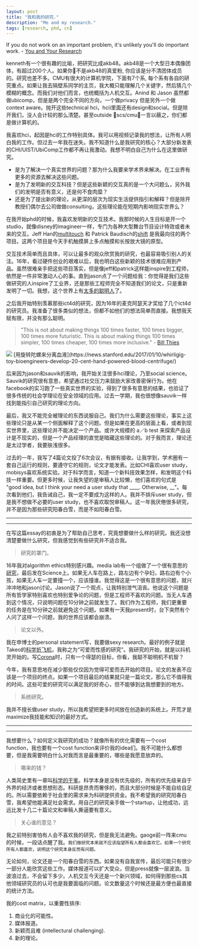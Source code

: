 ```yaml
---
layout: post
title: "我和我的研究."
description: "Me and my research."
tags: [research, phd, cn]
---
```



If you do not work on an important problem, it's unlikely you'll do important work.    - [You and Your Research](http://www.cs.virginia.edu/~robins/YouAndYourResearch.html)


kenneth有一个很有趣的比喻，把研究比成akb48。akb48是一个大型日本偶像团体，有超过200个人。如果你不是akb48的真爱粉, 你应该是分不清团体成员的。研究也差不多。CMU有很大的计算机学院，下面有7个系, 每个系有各自的研究重点。如果让我去隔壁系同学的主页，我大概只能理解几个关键字，然后猜几个模糊的概念。而我们对他们而言，也统概括为人机交互。Anind 和 Jason 虽然都做ubicomp，但是是两个完全不同的方向，一个做privacy 但是另外一个做context aware。抛开这些technical hci，hcii里面还有design和social。但是除开我们，没人会计较的那么清楚。甚至outside scs/cmu，一言以蔽之，你们都是做计算机的。


我喜欢hci，起因是hci的工作特别具体。我可以用视频记录我的想法，让所有人明白我的工作。但过去一年我在迷失。我不知道什么是我研究的核心？大部分新发表的CHI/UIST/UbiComp工作都不再让我激动。我想不明白自己为什么在这里做研究。


- 是为了解决一个真实世界的问题？那为什么我要来学术界来解决。在工业界有更多的资源去解决这些问题。
- 是为了发明新的交互科技？但是这些新颖的交互真的是一个大问题么，另外我们的发明是否有意义，还是何不食肉糜？
- 还是为了提出新的理论，从更深的层次为现实生活提供指引和解释？但是除开教授们偶尔去公司做做consulting，这些理论能在短期内影响现实世界么？


在我开始phd的时候，我喜欢发明新的交互技术。我那时候的人生目标是开一个studio，就像disney的imagineer一样，专门为各种大型舞台节目设计特效或者未来的交互。Jeff Han的[multitouch](https://www.cc.gatech.edu/computing/classes/AY2012/cs4470_fall/readings/han-ftir.pdf) 和 Patrick Baudisch的[shift](http://www.patrickbaudisch.com/projects/shift/) 是我最向往的两个项目。这两个项目是今天手机触摸屏上多点触摸和长按放大镜的原型。


交互技术简单而且具体，可以让最多的观众欣赏我的研究，也最容易吸引别人的关注。16年，看过硬件创业的艰难以后，我也明白这些新颖的技术很难应用到产品。虽然很难亲手把这些项目落实，但是像jeff和patrick这样能inspire到工程师，依然是一件非常激动人心的事。直到jason点了一个问题给我：你觉得是我们这些做研究的人inspire了工业界，还是那些工程师完全不知道我们的论文，只是重新发明了一切。我想，这个世界上有[太多的聪明人](http://nautil.us/issue/43/Heroes/if-not-darwin-who)了。


之后我开始特别羡慕那些ict4d的研究，因为16年的麦克阿瑟天才奖给了几个ict4d的研究员。我准备了很多类似的想法，但都不如他们的想法简单而直接。我想我天赋有限，并没有那么聪明。

> "This is not about making things 100 times faster, 100 times bigger, 100 times more futuristic. This is about making things 100 times simpler, 100 times cheaper, 100 times more inclusive."  - [Bill Thies]((https://www.seattletimes.com/business/microsoft/microsoft-researcher-bill-thies-wins-macarthur-grant/))

<img src="http://thekidshouldseethis.com/wp-content/uploads/2017/01/toy-inspired-Paperfuge-cost-paper-centrifuge.jpg"/>
[用旋转陀螺来分离血液](https://news.stanford.edu/2017/01/10/whirligig-toy-bioengineers-develop-20-cent-hand-powered-blood-centrifuge/)


后来因为jason和sauvik的影响，我开始关注很多hci理论，乃至social science。Sauvik的研究很有意思，希望通过社交压力来鼓励大家改善密保行为。他在facebook的实习跑了一些真实世界的实验，得到了很多有意思的结果，也验证了很多传统的社会学理论在安全领域的应用。过去一学期，我也很想像sauvik一样找到能指引自己研究的理论方向。


最后，我又不能完全被理论的东西说服自己。我们为什么需要这些理论，事实上这些理论只是从某一个侧面解释了这个问题。但是如果在更高的层面上看，或者到现实世界里，这些理论并不能决定一个产品。或许大规模的 a／b test 来探索产品设计是不现实的，但是一个产品经理的直觉是暗藏这些理论的。对于我而言，理论还是太过学者，我要肤浅很多。


过去的一年，我写了4篇论文投了6次会议，有据有接收。让我学到，学术圈有一套自己运行的规则，要遵守它的规则，论文才能发表。比如CHI喜欢user study，mobisys喜欢系统实验。对于科学而言，知道一个新科技效果怎样，和发明这个科技一样重要。但更多时候，让我失望的是审稿人比较懒，他们喜欢的句式是 "good idea, but I think your need a user study that ____. Otherwise, __"。每次看到他们，我告诫自己，我一定不要成为这样的人。我并不排斥user study，但是我不想做不必要的user study，也不喜欢取悦审稿人。这一年我厌倦很多研究，并不是因为那些研究阳春白雪，而是不如阳春白雪。

---
---

在写这篇essay的初衷是为了帮助自己思考，究竟想要做什么样的研究。我还没想清楚要做什么研究，但我感觉到有些研究并不适合我。

> 研究的罩门。

16年我对algorithm ethics特别感兴趣。media lab有一个组做了一个很有意思的[研究](http://moralmachine.mit.edu/)，最后发在Science上。如果无人车在路上，路左边有个孕妇，路右边有个小孩，如果无人车一定要撞一个，应该撞谁。我觉得这是一个很有意思的问题，就兴冲冲地和jason讨论。Jason说了一个观点，让我特别泄气沮丧。他说这个问题是所有哲学家特别喜欢也特别爱争论的问题，但是工程师不喜欢的问题。当无人车遇到这个情况，只说明问题在10分钟之前就发生了。我们作为工程师，我们更重要的任务是在10分钟之前就避免这个问题。如果有一天我present时，台下突然有个人问了这样一个问题，我的世界应该都会崩溃。

> 论文以外。

我在申博士的personal statement写，我要做sexy research。最好的例子就是Takeo的[科学折飞机](https://www.youtube.com/watch?v=-KJUVJAUY8o)，我称之为“可爱而性感的研究”。我研究的开始，就是以抖机灵开始的。写[Corona](https://vimeo.com/149240808)时，只有一个得瑟的目标，你看，我聪不聪明机不机智？

今年，我有意思地在减少那些仅仅因为觉得可爱而去开始的项目。论文的发表不应该是一个项目的终点。如果一个项目最后的结果就只是一篇论文，那么它不值得我的时间。这些可爱的研究可以满足我的好奇心，但不能够到达我想要到的地方。


> 系统研究。

我并不擅长做user study，所以我希望把更多时间放在创造新的系统上。开荒才是maximize我技能和知识的最好方式。

---
---

我想要什么？如何定义我研究的成功？就像所有的优化需要有一个cost function，我也要有一个cost function来评价我的idea们。我不可能什么都想要，但是我需要明白什么对我而言是最重要的，哪些是我愿意放弃的。

> 哪来的钱？

人类简史里有一章叫[科学的干爹](https://erenow.com/common/sapiensbriefhistory/74.html)。科学本身是没有优先级的，所有的优先级来自于外界的经济或者思想形态。科研是昂贵而奢侈的，而且大部分时候是不能自给自足的。所以需要依赖于社会里的需求来为科研提供资金。我不希望我的研究阳春白雪，我希望他能满足社会需求。用自己的研究亲手做一个startup，让他成功，远远比发十几二十篇论文和审稿人撕逼要有意义。

> 关心谁的意见？


我之前特别害怕有人会不喜欢我的研究，但是我无法避免。gaoge前一阵来cmu的时候，一段话点醒了我。`我们做研究本来就不应该指望所有人都会喜欢它。如果一个研究所有人都喜欢，说明这个研究本身反而有问题。`

无论如何，论文还是一个阳春白雪的东西。如果没有自我宣传，最后可能只有很少一部分人能欣赏这些工作。媒体报道可以扩大受众，但是press就像一层波浪。当波浪过去，不会留下多少。人机交互今天还是一个新兴领域，如何得到那些cs其他领域研究员的认可也是我要面临的问题。论文数量这个时候还是最方便也最直接的统计方法。


我的cost matrix，以重要性排序:
1. 商业化的可能性。
2. 媒体报道。
3. 新颖而且难 (intellectural challenging).
4. 新的理论。





<!-- 
又或者面向计算机里其他领域的研究员，他们会用论文的数量或者论文发表的venue来衡量你。
虽然论文数量不能代表研究的水平，但是他们肯定是正相关的。在这里么也有很多人做了很多没有意义的论文，然后大家也都没有记清楚。另外一种是做一个ted level的研究，虽然很少，但是足够振奋人心。大家依然会铭记在心。 -->

<!-- chi 和 ubicomp 是我们领域最重要的会议。但是我觉得我并觉得我的工作被chi接受了，是我得光荣。相反我的工作应该要比chi更高的标准。因为今天chi的design就是inclusive 而不是 exclusive，所以他的录取率才从15%升到了今天的23%。而我不希望把我的人生浪费在发表一些我自己都只是为了发表而发表的论文上。 -->





<!-- 

就像[The Sugar Daddy of Science]()里说的一样，`Science is unable to set its own priorities.`  -->

<!-- 
> The best way to predict the future is to invent it.
 -->


<!--  
我作为一个研究和工程性比较强的一个人来看呢，好的技术其实蛮多的，包括学术界里大家都在造锤子，但是事实上来看好的钉子不太多，钉子是很好的行业应用，如果把好的技术结合到行业应用，让这个技术真正的落地，这是一个极大的挑战，不论在硅谷，在美国别的地方、全世界别的地方都有巨大挑战。 -->


<!-- 
<table class="tg">
  <tr>
    <th class="tg-baqh"></th>
    <th class="tg-baqh">Theory</th>
    <th class="tg-baqh">Technology</th>
    <th class="tg-baqh">Application</th>
  </tr>
  <tr>
    <td class="tg-baqh">A</td>
    <td class="tg-baqh">0.75</td>
  </tr>
  <tr>
    <td class="tg-baqh">B</td>
    <td class="tg-baqh">0.47</td>
  </tr>
  <tr>
    <td class="tg-baqh">C</td>
    <td class="tg-baqh">0.4 - 0.7</td>
  </tr>
  <tr>
    <td class="tg-baqh">C</td>
    <td class="tg-baqh">1.0 - 1.8</td>
  </tr>
  <tr>
    <td class="tg-baqh">S</td>
    <td class="tg-baqh">0.15 - 2.0</td>
  </tr>
  <tr>
    <td class="tg-baqh">W</td>
    <td class="tg-baqh">0.07 - 0.17</td>
  </tr>
</table> -->
